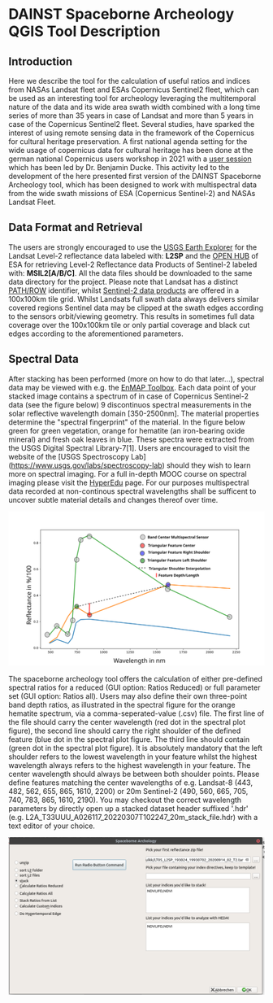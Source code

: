 DAINST Spaceborne Archeology QGIS Tool Description
==========================================

Introduction
------------
Here we describe the tool for the calculation of useful ratios and indices from NASAs Landsat fleet and ESAs Copernicus Sentinel2 fleet, which can be used as an interesting tool for archeology leveraging  the multitemporal nature of the data and its wide area swath width combined with a long time series of more than 35 years in case of Landsat and more than 5 years in case of the Copernicus Sentinel2 fleet. Several studies, have sparked the interest of using remote sensing data in the framework of the Copernicus for cultural heritage preservation. A first national agenda setting for the wide usage of copernicus data for cultural heritage has been done at the german national Copernicus users workshop in 2021 with a [user session](https://www.d-copernicus.de/infothek/veranstaltungen/nationales-forum-2021/programm/f1-copernicus-fuer-kulturgueterschutz-und-archaeologie/) which has been led by Dr. Benjamin Ducke. This activity led to the development of the here presented first version of the DAINST Spaceborne Archeology tool, which has been designed to work with multispectral data from the wide swath missions of ESA (Copernicus Sentinel-2) and NASAs Landsat Fleet. 

Data Format and Retrieval
-------------------------

The users are strongly encouraged to use the [USGS Earth Explorer](https://earthexplorer.usgs.gov/) for the Landsat Level-2 reflectance data labeled with: **L2SP** and the [OPEN HUB](https://scihub.copernicus.eu/dhus/#/home) of ESA for retrieving Level-2 Reflectance data Products of Sentinel-2 labeled with: **MSIL2[A/B/C]**. All the data files should be downloaded to the same data directory for the project. Please note that Landsat has a distinct [PATH/ROW](https://landsat.gsfc.nasa.gov/about/the-worldwide-reference-system/) identifier, whilst [Sentinel-2 data products](https://sentinel.esa.int/web/sentinel/missions/sentinel-2/data-products) are offered in a 100x100km tile grid. Whilst Landsats full swath data always delivers similar covered regions Sentinel data may be clipped at the swath edges according to the sensors orbit/viewing geometry. This results in sometimes full data coverage over the 100x100km tile or only partial coverage and black cut edges according to the aforementioned parameters.

Spectral Data
-------------

After stacking has been performed (more on how to do that later...), spectral data may be viewed with e.g. the [EnMAP Toolbox](https://enmap-box.readthedocs.io/en/latest/). Each data point of your stacked  image contains a spectrum of in case of Copernicus Sentinel-2 data (see the figure below) 9 discontinuos spectral measurements in the solar reflective wavelength domain [350-2500nm]. The material properties determine the "spectral fingerprint" of the material. In the figure below green for green vegetation, orange for hematite (an iron-bearing oxide mineral) and fresh oak leaves in blue. These spectra were extracted from the USGS Digital Spectral Library-7[1]. Users are encouraged to visit the website of the [USGS Spectroscopy Lab] (https://www.usgs.gov/labs/spectroscopy-lab) should they wish to learn more on spectral imaging. For a full in-depth MOOC course on spectral imaging please visit the [HyperEdu](https://eo-college.org/courses/beyond-the-visible/) page.
For our purposes multispectral data recorded at non-continous spectral wavelengths shall be sufficent to uncover subtle material details and changes thereof over time. 

![Spectra](./figure_spectra.svg)

The spaceborne archeology tool offers the calculation of either pre-defined spectral ratios for a reduced (GUI option: Ratios Reduced) or full parameter set (GUI option: Ratios all). Users may also define their own three-point band depth ratios, as illustrated in the spectral figure for the orange hematite spectrum, via a comma-seperated-value (.csv) file. The first line of the file should carry the center wavelength (red dot in the spectral plot figure), the second line should carry the right shoulder of the defined feature (blue dot in the spectral plot figure. The third line should contain (green dot in the spectral plot figure). It is absolutely mandatory that the left shoulder refers to the lowest wavelength in your feature whilst the highest wavelength always refers to the highest wavelength in your feature. The center wavelength should always be between both shoulder points.
Please define features matching the center wavelengths of e.g. Landsat-8 (443, 482, 562, 655, 865, 1610, 2200) or 20m Sentinel-2 (490, 560, 665, 705, 740, 783, 865, 1610, 2190). You may checkout the correct wavelength parameters by directly open up a stacked dataset header suffixed '.hdr' (e.g. L2A_T33UUU_A026117_20220307T102247_20m_stack_file.hdr) with a text editor of your choice. 

![Plugin Control Surface](./plugin.png)


